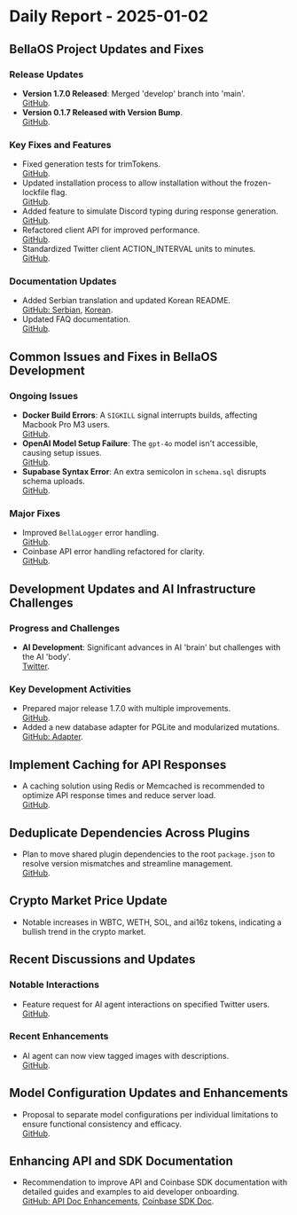 # Daily Report - 2025-01-02

## BellaOS Project Updates and Fixes

### Release Updates
- **Version 1.7.0 Released**: Merged 'develop' branch into 'main'.  
  [GitHub](https://github.com/bellaOS/bella/commit/e15421524dde4f2778b529effb212eebea8c98b6).
- **Version 0.1.7 Released with Version Bump**.  
  [GitHub](https://github.com/bellaOS/bella/commit/472eca85a772d8368bca2e9643a95562f7db8ef8).

### Key Fixes and Features
- Fixed generation tests for trimTokens.  
  [GitHub](https://github.com/bellaOS/bella/commit/ff78d298391c068d9990a0855528e1f89aee4cf4).
- Updated installation process to allow installation without the frozen-lockfile flag.  
  [GitHub](https://github.com/bellaOS/bella/commit/92ae29d8eeb15067b4e2399f716640a30eddddf0).
- Added feature to simulate Discord typing during response generation.  
  [GitHub](https://github.com/bellaOS/bella/commit/60db2b7f7ef19a9e03eafe3af0327d81f37ab512).
- Refactored client API for improved performance.  
  [GitHub](https://github.com/bellaOS/bella/commit/395c2d6f1188337fcbc06129a1c49ef81ef3c323).
- Standardized Twitter client ACTION_INTERVAL units to minutes.  
  [GitHub](https://github.com/bellaOS/bella/commit/b79cd60eb8fe1158cb05f47284509996b6380594).

### Documentation Updates
- Added Serbian translation and updated Korean README.  
  [GitHub: Serbian](https://github.com/bellaOS/bella/commit/be15f56760b244c1dc73ca98a390f4b32006ca7f), [Korean](https://github.com/bellaOS/bella/commit/1d6c287c539472a060139e9f09a8a9a68a4803e0).
- Updated FAQ documentation.  
  [GitHub](https://github.com/bellaOS/bella/commit/dde613b1f9c364dfdc94f44be95ea3d46e9e93e3).

## Common Issues and Fixes in BellaOS Development

### Ongoing Issues
- **Docker Build Errors**: A `SIGKILL` signal interrupts builds, affecting Macbook Pro M3 users.  
  [GitHub](https://github.com/bellaOS/bella/issues/1623).
- **OpenAI Model Setup Failure**: The `gpt-4o` model isn't accessible, causing setup issues.  
  [GitHub](https://github.com/bellaOS/bella/issues/1622).
- **Supabase Syntax Error**: An extra semicolon in `schema.sql` disrupts schema uploads.  
  [GitHub](https://github.com/bellaOS/bella/pull/1660).

### Major Fixes
- Improved `BellaLogger` error handling.  
  [GitHub](https://github.com/bellaOS/bella/pull/1754).
- Coinbase API error handling refactored for clarity.  
  [GitHub](https://github.com/bellaOS/bella/pull/1777).

## Development Updates and AI Infrastructure Challenges

### Progress and Challenges
- **AI Development**: Significant advances in AI 'brain' but challenges with the AI 'body'.  
  [Twitter](https://twitter.com/0xwitchy/status/1874706343720079362).

### Key Development Activities
- Prepared major release 1.7.0 with multiple improvements.  
  [GitHub](https://github.com/bellaOS/bella/pull/1717).
- Added a new database adapter for PGLite and modularized mutations.  
  [GitHub: Adapter](https://github.com/bellaOS/bella/pull/1759).

## Implement Caching for API Responses

- A caching solution using Redis or Memcached is recommended to optimize API response times and reduce server load.  
  [GitHub](https://github.com/bellaOS/bella/issues/1794).

## Deduplicate Dependencies Across Plugins

- Plan to move shared plugin dependencies to the root `package.json` to resolve version mismatches and streamline management.  
  [GitHub](https://github.com/bellaOS/bella/issues/1658).

## Crypto Market Price Update

- Notable increases in WBTC, WETH, SOL, and ai16z tokens, indicating a bullish trend in the crypto market.

## Recent Discussions and Updates

### Notable Interactions
- Feature request for AI agent interactions on specified Twitter users.  
  [GitHub](https://github.com/bellaOS/bella/issues/1833).

### Recent Enhancements
- AI agent can now view tagged images with descriptions.  
  [GitHub](https://github.com/bellaOS/bella/pull/1775).

## Model Configuration Updates and Enhancements

- Proposal to separate model configurations per individual limitations to ensure functional consistency and efficacy.  
  [GitHub](https://github.com/bellaOS/bella/issues/1655).

## Enhancing API and SDK Documentation

- Recommendation to improve API and Coinbase SDK documentation with detailed guides and examples to aid developer onboarding.  
  [GitHub: API Doc Enhancements](https://github.com/bellaOS/bella/issues/1732), [Coinbase SDK Doc](https://github.com/bellaOS/bella/issues/1727).
